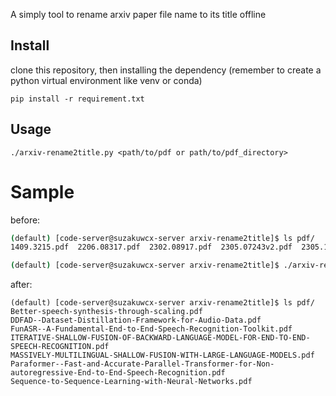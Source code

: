 A simply tool to rename arxiv paper file name to its title offline

## Install

clone this repository, then installing the dependency (remember to create a python virtual environment like venv or conda)

```
pip install -r requirement.txt
```

## Usage

```
./arxiv-rename2title.py <path/to/pdf or path/to/pdf_directory> 
```

# Sample

before:

```bash
(default) [code-server@suzakuwcx-server arxiv-rename2title]$ ls pdf/
1409.3215.pdf  2206.08317.pdf  2302.08917.pdf  2305.07243v2.pdf  2305.11013.pdf  2310.11010.pdf  2407.10446v1.pdf

(default) [code-server@suzakuwcx-server arxiv-rename2title]$ ./arxiv-rename2title.py ./pdf
```

after:

```
(default) [code-server@suzakuwcx-server arxiv-rename2title]$ ls pdf/
Better-speech-synthesis-through-scaling.pdf
DDFAD--Dataset-Distillation-Framework-for-Audio-Data.pdf
FunASR--A-Fundamental-End-to-End-Speech-Recognition-Toolkit.pdf
ITERATIVE-SHALLOW-FUSION-OF-BACKWARD-LANGUAGE-MODEL-FOR-END-TO-END-SPEECH-RECOGNITION.pdf
MASSIVELY-MULTILINGUAL-SHALLOW-FUSION-WITH-LARGE-LANGUAGE-MODELS.pdf
Paraformer--Fast-and-Accurate-Parallel-Transformer-for-Non-autoregressive-End-to-End-Speech-Recognition.pdf
Sequence-to-Sequence-Learning-with-Neural-Networks.pdf
```
